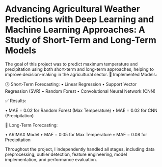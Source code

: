 # Advancing Agricultural Weather Predictions with Deep Learning and Machine Learning Approaches: A Study of Short-Term and Long-Term Models 


  The goal of this project was to predict maximum temperature and precipitation using both short-term and long-term approaches, helping to improve decision-making in the agricultural sector.
📌 Implemented Models:


🕒 Short-Term Forecasting:
 • Linear Regression
 • Support Vector Regression (SVR)
 • Random Forest
 • Convolutional Neural Network (CNN)
 
✅ Results:

 • MAE = 0.02 for Random Forest (Max Temperature)
 • MAE = 0.02 for CNN (Precipitation)
 
📆 Long-Term Forecasting:

 • ARIMAX Model
 • MAE = 0.05 for Max Temperature
 • MAE = 0.08 for Precipitation
 
Throughout the project, I independently handled all stages, including data preprocessing, outlier detection, feature engineering, model implementation, and performance evaluation.
